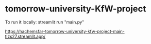 # tomorrow-university-KfW-project
To run it locally: streamlit run "main.py"

https://hachemsfar-tomorrow-university-kfw-project-main-tlzs27.streamlit.app/

